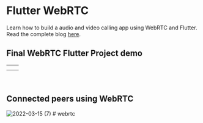 # Flutter WebRTC

Learn how to build a audio and video calling app using WebRTC and Flutter. Read the complete blog [here](https://www.100ms.live/blog/flutter-webrtc).

## Final WebRTC Flutter Project demo

<table>
        <tr>
          <td>
            <img src="https://user-images.githubusercontent.com/53579386/158936429-b29a955b-38c4-4f7e-b9e7-24bbd38b9a30.png" alt="">
          </td>
          <td>
            <img src="https://user-images.githubusercontent.com/53579386/158936462-04e05c1d-44b1-471c-87f0-333ac50cb4d3.png" alt="">
          </td>
        </tr>
        <tr>
          <td>
            <img src="https://user-images.githubusercontent.com/53579386/158936468-6ff4dc9c-72dd-418e-b100-b1a870eccfac.png" alt="">
          </td>
          <td>
            <img src="https://user-images.githubusercontent.com/53579386/158936473-d8cb8fe6-01c9-4b82-b21a-0dafeb6db82c.png" alt="">
          </td>
        </tr>
</table>
<br>

## Connected peers using WebRTC
![2022-03-15 (7)](https://user-images.githubusercontent.com/53579386/158936520-2152d63f-69fc-467f-ab9f-fc94e3f801eb.png)
#   w e b r t c  
 